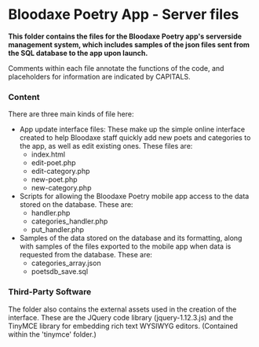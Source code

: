 # Bloodaxe Poetry App - Server files



**This folder contains the files for the Bloodaxe Poetry app's serverside management system, which includes samples of the json files sent from the SQL database to the app upon launch.** 



Comments within each file annotate the functions of the code, and placeholders for information are indicated by CAPITALS. 



### Content

There are three main kinds of file here:

- App update interface files: These make up the simple online interface created to help Bloodaxe staff quickly add new poets and categories to the app, as well as edit existing ones. These files are:
  - index.html
  - edit-poet.php
  - edit-category.php
  - new-poet.php
  - new-category.php
- Scripts for allowing the Bloodaxe Poetry mobile app access to the data stored on the database. These are:
  - handler.php
  - categories_handler.php
  - put_handler.php
- Samples of the data stored on the database and its formatting, along with samples of the files exported to the mobile app when data is requested from the database. These are:
  - categories_array.json
  - poetsdb_save.sql



### Third-Party Software

The folder also contains the external assets used in the creation of the interface. These are the JQuery code library (jquery-1.12.3.js) and the TinyMCE library for embedding rich text WYSIWYG editors. (Contained within the 'tinymce' folder.)